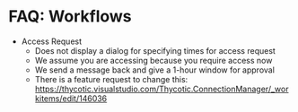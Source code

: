 [title]: #	"Workflows"
[tags]: #	"workflow,faq,accessrequest"
[priority]: #	"606"
# **FAQ: Workflows**

- Access Request
  - Does not display a dialog for specifying times for access request
  - We assume you are accessing because you require access now
  - We send a message back and give a 1-hour window for approval
  - There is a feature request to change this:
    https://thycotic.visualstudio.com/Thycotic.ConnectionManager/_workitems/edit/146036